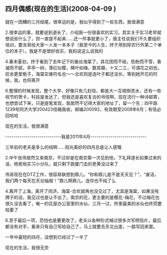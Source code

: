 ## 四月偶感(现在的生活)(2008-04-09 ) ##

就在一团糟的三月结尾，很幸运的是，我似乎得到了一些东西，我很满意

2.很幸运的事，就要说到道长了，介绍我一份很喜欢的实习，其实关于实习老早就想说些什么了，但一直提不起来……还一件事就更小了，唐主任说我们不久要组织培训，要龙哥给大家一人发一本本子（我至今的人生，终于用到除农行外第二个单位的本子）。我是不是很好收买，我妈说这么说我的

4.春末夏初，终于看到了去年记下的垂丝海棠了，其花团而不结，色粉而不雪，香凝而不腻，亭亭一树，落红似樱，稀叶如梅，数其瓣，十又二三，可谓花之初也，叹余更爱栀子，海棠实难符名也～～合欢则是连叶子都还没长，等到她开花的时候，我，也将离开

6.整理的时候发现，整个大学，好像只有几封信，都是大一互相倒苦水，还有一些祝节的贺卡，科技是发达了，但我还是喜欢复古的书信啊，现在流行一种诗邮寄，也想尝试下来，只是提笔发现，我居然不记得大家的地址了，留一个先：四平路1239号同济大学200423信箱我收，邮编200092，有效期至2008年6月；有信必回哈哈

现在的生活，我很满意

----------------------------我是2011年4月----------------------------

三年前的老夫是多么的纯啊……阳光美好的四月总是让人感慨

2.中午张伟居然又来南京，不过却是在南京第一次见到他，下礼拜道长如果过来的话，杨房局实习小分队，就只剩下跑厦门去的老黄没过来了

伟哥现在在DTZ工作，很容易联想到鼎儿，“你和鼎儿是不是天天见？”，“废话，我们两个每天在天台抽烟！”鼎儿啊鼎儿，连你也不纯了么

4.离开了上海，离开了同济，海棠-合欢就再也没见过了，尤其是海棠，如果没有牌子的话，我见过也是认不出了。南京的花，更主要的是樱花-梅花，不过梅花也很久没去看了，唯一的花是办公室里的水仙，三月一过，所里最美的水仙也终究要枯萎了

6.至于最后一项，恐怕也是要更改了，老夫以各种形式喊过很多次写明信片，最后都没有对手，看来只有自己写给自己了，马上就要去东北出差，一路写回来罢。

一年中最短的四月，没想到已经过了一半了

现在的生活，我很无奈